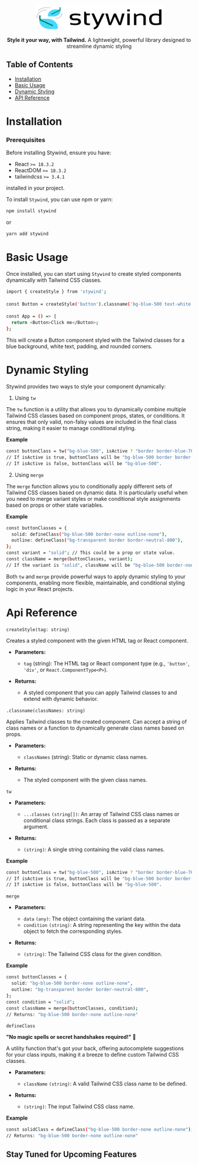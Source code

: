 <p align='center'>
<picture>
    <source media="(prefers-color-scheme: dark)" srcset="https://github.com/Kingrashy12/Stywind/blob/main/image/logo-dark.png">
    <source media="(prefers-color-scheme: light)" srcset="https://github.com/Kingrashy12/Stywind/blob/main/image/logo-light.png">
    <img alt="Stywind" src="https://github.com/Kingrashy12/Stywind/blob/main/image/logo-light.png" width="350" height="70" style="max-width:100%;">
</picture> 
</p>

<p align='center'><b>Style it your way, with Tailwind.</b> A lightweight, powerful library designed to streamline dynamic styling</p>

##

## Table of Contents

- [Installation](#installation)
- [Basic Usage](#basic-usage)
- [Dynamic Styling](#dynamic-styling)
- [API Reference](#api-reference)

# Installation

### Prerequisites

Before installing Stywind, ensure you have:

- React `>= 18.3.2`
- ReactDOM `>= 18.3.2`
- tailwindcss `>= 3.4.1 `

installed in your project.

To install `Stywind`, you can use npm or yarn:

```bash
npm install stywind
```

or

```bash
yarn add stywind
```

# Basic Usage

Once installed, you can start using `Stywind` to create styled components dynamically with Tailwind CSS classes.

```bash
import { createStyle } from 'stywind';

const Button = createStyle('button').classname('bg-blue-500 text-white p-3 rounded-full');

const App = () => {
  return <Button>Click me</Button>;
};
```

This will create a Button component styled with the Tailwind classes for a blue background, white text, padding, and rounded corners.

# Dynamic Styling

Stywind provides two ways to style your component dynamically:

1. Using `tw`

The `tw` function is a utility that allows you to dynamically combine multiple Tailwind CSS classes based on component props, states, or conditions. It ensures that only valid, non-falsy values are included in the final class string, making it easier to manage conditional styling.

**Example**

```bash
const buttonClass = tw("bg-blue-500", isActive ? "border border-blue-700": "");
// If isActive is true, buttonClass will be "bg-blue-500 border border-blue-700".
// If isActive is false, buttonClass will be "bg-blue-500".
```

2. Using `merge`

The `merge` function allows you to conditionally apply different sets of Tailwind CSS classes based on dynamic data. It is particularly useful when you need to merge variant styles or make conditional style assignments based on props or other state variables.

**Example**

```bash
const buttonClasses = {
  solid: defineClass("bg-blue-500 border-none outline-none"),
  outline: defineClass("bg-transparent border border-neutral-800"),
};
const variant = "solid"; // This could be a prop or state value.
const className = merge(buttonClasses, variant);
// If the variant is "solid", className will be "bg-blue-500 border-none outline-none".
```

Both `tw` and `merge` provide powerful ways to apply dynamic styling to your components, enabling more flexible, maintainable, and conditional styling logic in your React projects.

# Api Reference

`createStyle(tag: string)`

Creates a styled component with the given HTML tag or React component.

- **Parameters:**

  - `tag` (string): The HTML tag or React component type (e.g., `'button'`, `'div'`, or `React.ComponentType<P>`).

- **Returns:**
  - A styled component that you can apply Tailwind classes to and extend with dynamic behavior.

`.classname(classNames: string)`

Applies Tailwind classes to the created component. Can accept a string of class names or a function to dynamically generate class names based on props.

- **Parameters:**

  - `classNames` (string): Static or dynamic class names.

- **Returns:**
  - The styled component with the given class names.

`tw`

- **Parameters:**

  - `...classes` `(string[])`: An array of Tailwind CSS class names or conditional class strings. Each class is passed as a separate argument.

- **Returns:**

  - `(string)`: A single string containing the valid class names.

**Example**

```bash
const buttonClass = tw("bg-blue-500", isActive ? "border border-blue-700":"");
// If isActive is true, buttonClass will be "bg-blue-500 border border-blue-700".
// If isActive is false, buttonClass will be "bg-blue-500".
```

`merge`

- **Parameters:**

  - `data` `(any)`: The object containing the variant data.
  - `condition` `(string)`: A string representing the key within the data object to fetch the corresponding styles.

- **Returns:**

  - `(string)`: The Tailwind CSS class for the given condition.

**Example**

```bash
const buttonClasses = {
  solid: "bg-blue-500 border-none outline-none",
  outline: "bg-transparent border border-neutral-800",
};
const condition = "solid";
const className = merge(buttonClasses, condition);
// Returns: "bg-blue-500 border-none outline-none"
```

`defineClass`

**"No magic spells or secret handshakes required!" 🧙**

A utility function that's got your back, offering autocomplete suggestions for your class inputs, making it a breeze to define custom Tailwind CSS classes.

- **Parameters:**

  - `className` `(string)`: A valid Tailwind CSS class name to be defined.

- **Returns:**

  - `(string)`: The input Tailwind CSS class name.

**Example**

```bash
const solidClass = defineClass("bg-blue-500 border-none outline-none");
// Returns: "bg-blue-500 border-none outline-none"
```

## Stay Tuned for Upcoming Features
